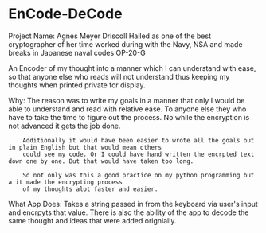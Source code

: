 # EnCode-DeCode
Project Name: Agnes Meyer Driscoll
  Hailed as one of the best cryptographer of her time worked during with the Navy, NSA and made breaks in Japanese naval codes OP-20-G

An Encoder of my thought into a manner which I can understand with ease, so that anyone else who reads will not understand thus keeping my thoughts when printed private for display.


Why:
        The reason was to write my goals in a manner that only I would be able to understand and read
        with relative ease. To anyone else they who have to take the time to figure out the process. No while the encryption
        is not advanced it gets the job done.

        Additionally it would have been easier to wrote all the goals out in plain English but that would mean others
        could see my code. Or I could have hand written the encrpted text down one by one. But that would have taken too long.

        So not only was this a good practice on my python programming but a it made the encrypting process
        of my thoughts alot faster and easier.

What App Does:
        Takes a string passed in from the keyboard via user's input and encrpyts that value.
        There is also the ability of the app to decode the same thought and ideas that were added orignially.
